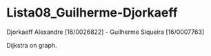 # Lista08_Guilherme-Djorkaeff
 Djorkaeff Alexandre [16/0026822] - Guilherme Siqueira [16/0007763]

Dijkstra on graph.
